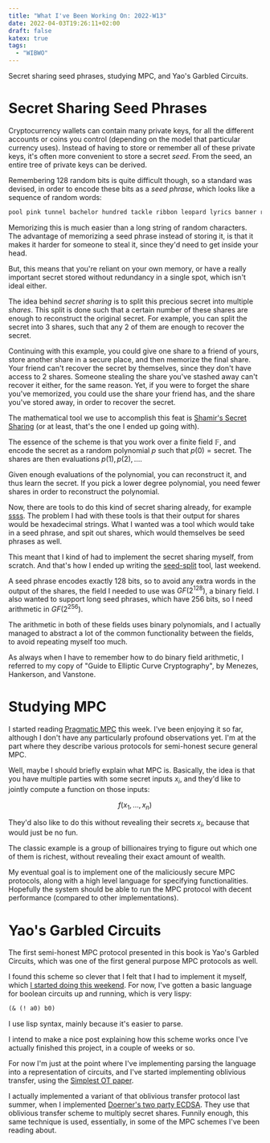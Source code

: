 ```yaml
---
title: "What I've Been Working On: 2022-W13"
date: 2022-04-03T19:26:11+02:00
draft: false
katex: true
tags:
  - "WIBWO"
---
```


Secret sharing seed phrases, studying MPC, and Yao's Garbled Circuits.
<!--more-->

# Secret Sharing Seed Phrases

Cryptocurrency wallets can contain many private keys, for all the different
accounts or coins you control (depending on the model that particular
currency uses). Instead of having to store or remember all of these private
keys, it's often more convenient to store a secret *seed*. From the seed,
an entire tree of private keys can be derived.

Remembering 128 random bits is quite difficult though, so a standard
was devised, in order to encode these bits as a *seed phrase*, which looks
like a sequence of random words:

```txt
pool pink tunnel bachelor hundred tackle ribbon leopard lyrics banner rebuild cart
```

Memorizing this is much easier than a long string of random characters.
The advantage of memorizing a seed phrase instead of storing it, is that
it makes it harder for someone to steal it, since they'd need to
get inside your head.

But, this means that you're reliant on your own memory, or have a really
important secret stored without redundancy in a single spot, which
isn't ideal either.

The idea behind *secret sharing* is to split this precious secret
into multiple *shares*. This split is done such that a certain number
of these shares are enough to reconstruct the original secret.
For example, you can split the secret into 3 shares, such that any
2 of them are enough to recover the secret.

Continuing with this example, you could give one share to a friend of yours,
store another share in a secure place, and then memorize the final share.
Your friend can't recover the secret by themselves, since they don't
have access to 2 shares. Someone stealing the share you've stashed away
can't recover it either, for the same reason. Yet, if you were to forget
the share you've memorized, you could use the share your friend has,
and the share you've stored away, in order to recover the secret.

The mathematical tool we use to accomplish this feat is
[Shamir's Secret Sharing](https://www.wikiwand.com/en/Shamir%27s_Secret_Sharing) (or at least, that's the one I ended up going with).

The essence of the scheme is that you work over a finite field $\mathbb{F}$,
and encode the secret as a random polynomial $p$ such that $p(0) = \text{secret}$. The shares are then evaluations $p(1), p(2), \ldots$.

Given enough evaluations of the polynomial, you can reconstruct it, and thus
learn the secret. If you pick a lower degree polynomial, you need fewer
shares in order to reconstruct the polynomial.

Now, there are tools to do this kind of secret sharing already,
for example [ssss](https://linux.die.net/man/1/ssss). The problem
I had with these tools is that their output for shares would be hexadecimal
strings. What I wanted was a tool which would take in a seed phrase,
and spit out shares, which would themselves be seed phrases as well.

This meant that I kind of had to implement the secret sharing myself,
from scratch. And that's how I ended up writing the [seed-split](https://github.com/cronokirby/seed-split) tool, last weekend.

A seed phrase encodes exactly 128 bits, so to avoid any extra words in
the output of the shares, the field I needed to use was
$GF(2^{128})$, a binary field. I also wanted to support long seed phrases,
which have 256 bits, so I need arithmetic in $GF(2^{256})$.

The arithmetic in both of these fields uses binary polynomials, and I
actually managed to abstract a lot of the common functionality between
the fields, to avoid repeating myself too much.

As always when I have to remember how to do binary field arithmetic,
I referred to my copy of "Guide to Elliptic Curve Cryptography", by
Menezes, Hankerson, and Vanstone.

# Studying MPC

I started reading [Pragmatic MPC](https://securecomputation.org/)
this week. I've been enjoying it so far, although I don't have any
particularly profound observations yet. I'm at the part where they
describe various protocols for semi-honest secure general MPC.

Well, maybe I should briefly explain what MPC is. Basically, the idea
is that you have multiple parties with some secret inputs $x_i$, and
they'd like to jointly compute a function on those inputs:

$$
f(x_1, \ldots, x_n)
$$

They'd also like to do this without revealing their secrets $x_i$,
because that would just be no fun.

The classic example is a group of billionaires trying to figure out
which one of them is richest, without revealing their exact amount
of wealth.

My eventual goal is to implement one of the maliciously secure MPC protocols,
along with a high level language for specifying functionalities. Hopefully
the system should be able to run the MPC protocol with decent performance
(compared to other implementations).

# Yao's Garbled Circuits

The first semi-honest MPC protocol presented in this book is Yao's
Garbled Circuits, which was one of the first general purpose MPC protocols
as well.

I found this scheme so clever that I felt that I had to implement
it myself, which [I started doing this weekend](https://github.com/cronokirby/yao-gc). For now, I've gotten a basic language for boolean circuits
up and running, which is very lispy:

```txt
(& (! a0) b0)
```

I use lisp syntax, mainly because it's easier to parse.

I intend to make a nice post explaining how this scheme works once I've
actually finished this project, in a couple of weeks or so.

For now I'm just at the point where I've implementing parsing
the language into a representation of circuits, and I've started
implementing oblivious transfer, using
the [Simplest OT paper](https://eprint.iacr.org/2015/267.pdf).

I actually implemented a variant of that oblivious transfer protocol
last summer, when I implemented
[Doerner's two party ECDSA](https://eprint.iacr.org/2018/499).
They use that oblivious transfer scheme to multiply secret shares.
Funnily enough, this same technique is used, essentially, in some of
the MPC schemes I've been reading about.
